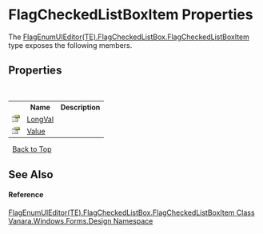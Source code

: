 # FlagCheckedListBoxItem Properties
 

The <a href="611a97a0-f4bd-ac23-d7c1-0b18bedde871">FlagEnumUIEditor(TE).FlagCheckedListBox.FlagCheckedListBoxItem</a> type exposes the following members.


## Properties
&nbsp;<table><tr><th></th><th>Name</th><th>Description</th></tr><tr><td>![Public property](media/pubproperty.gif "Public property")</td><td><a href="b4161407-3b38-3d5e-f383-d81599a3e343">LongVal</a></td><td /></tr><tr><td>![Public property](media/pubproperty.gif "Public property")</td><td><a href="1e5b92b4-4f12-dd54-ab6b-d38a0dce7c2e">Value</a></td><td /></tr></table>&nbsp;
<a href="#flagcheckedlistboxitem-properties">Back to Top</a>

## See Also


#### Reference
<a href="611a97a0-f4bd-ac23-d7c1-0b18bedde871">FlagEnumUIEditor(TE).FlagCheckedListBox.FlagCheckedListBoxItem Class</a><br /><a href="47183544-7c44-c1e2-cf57-c68e49a55933">Vanara.Windows.Forms.Design Namespace</a><br />